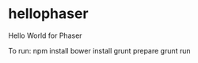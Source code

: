 # hellophaser
Hello World for Phaser

To run:
    npm install
    bower install
    grunt prepare
    grunt run
